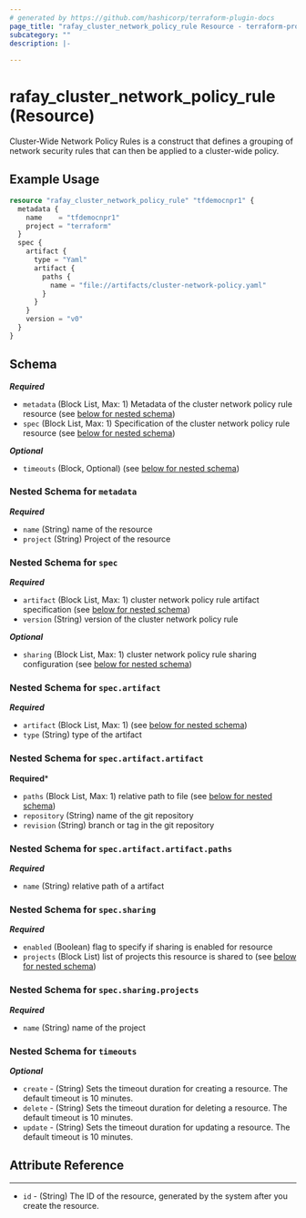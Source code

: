 ```yaml
---
# generated by https://github.com/hashicorp/terraform-plugin-docs
page_title: "rafay_cluster_network_policy_rule Resource - terraform-provider-rafay"
subcategory: ""
description: |-
  
---
```


# rafay_cluster_network_policy_rule (Resource)
Cluster-Wide Network Policy Rules is a construct that defines a grouping of network security rules that can then be applied to a cluster-wide policy.


## Example Usage

```terraform
resource "rafay_cluster_network_policy_rule" "tfdemocnpr1" {
  metadata {
    name    = "tfdemocnpr1"
    project = "terraform"
  }
  spec { 
    artifact { 
      type = "Yaml"
      artifact {
        paths { 
          name = "file://artifacts/cluster-network-policy.yaml" 
        } 
      } 
    }
    version = "v0"
  }
}
```

<!-- schema generated by tfplugindocs -->
## Schema

***Required***

- `metadata` (Block List, Max: 1) Metadata of the cluster network policy rule resource (see [below for nested schema](#nestedblock--metadata))
- `spec` (Block List, Max: 1) Specification of the cluster network policy rule resource (see [below for nested schema](#nestedblock--spec))
  
***Optional***

- `timeouts` (Block, Optional) (see [below for nested schema](#nestedblock--timeouts))

<a id="nestedblock--metadata"></a>
### Nested Schema for `metadata`

***Required***

- `name` (String) name of the resource
- `project` (String) Project of the resource


<a id="nestedblock--spec"></a>
### Nested Schema for `spec`

***Required***

- `artifact` (Block List, Max: 1) cluster network policy rule artifact specification (see [below for nested schema](#nestedblock--spec--artifact))
- `version` (String) version of the cluster network policy rule

***Optional***	

- `sharing` (Block List, Max: 1) cluster network policy rule sharing configuration (see [below for nested schema](#nestedblock--spec--sharing))

<a id="nestedblock--spec--artifact"></a>
### Nested Schema for `spec.artifact`

***Required***

- `artifact` (Block List, Max: 1) (see [below for nested schema](#nestedblock--spec--artifact--artifact))
- `type` (String) type of the artifact
  
<a id="nestedblock--spec--artifact--artifact"></a>
### Nested Schema for `spec.artifact.artifact`

**Required***

- `paths` (Block List, Max: 1) relative path to file (see [below for nested schema](#nestedblock--spec--artifact--artifact--paths))
- `repository` (String) name of the git repository
- `revision` (String) branch or tag in the git repository


<a id="nestedblock--spec--artifact--artifact--paths"></a>
### Nested Schema for `spec.artifact.artifact.paths`

***Required***

- `name` (String) relative path of a artifact


<a id="nestedblock--spec--sharing"></a>
### Nested Schema for `spec.sharing`

***Required***

- `enabled` (Boolean) flag to specify if sharing is enabled for resource
- `projects` (Block List) list of projects this resource is shared to (see [below for nested schema](#nestedblock--spec--sharing--projects))

<a id="nestedblock--spec--sharing--projects"></a>
### Nested Schema for `spec.sharing.projects`

***Required***

- `name` (String) name of the project

<a id="nestedblock--timeouts"></a>
### Nested Schema for `timeouts`

***Optional***
- `create` - (String) Sets the timeout duration for creating a resource. The default timeout is 10 minutes. 
- `delete` - (String) Sets the timeout duration for deleting a resource. The default timeout is 10 minutes. 
- `update` - (String) Sets the timeout duration for updating a resource. The default timeout is 10 minutes. 


## Attribute Reference

---

- `id` - (String) The ID of the resource, generated by the system after you create the resource.
